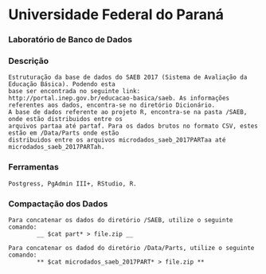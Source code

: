 # Universidade Federal do Paraná
### Laboratório de Banco de Dados

### Descrição
    Estruturação da base de dados do SAEB 2017 (Sistema de Avaliação da Educação Básica). Podendo esta
    base ser encontrada no seguinte link: http://portal.inep.gov.br/educacao-basica/saeb. As informações
    referentes aos dados, encontra-se no diretório Dicionário.
    A base de dados referente ao projeto R, encontra-se na pasta /SAEB, onde estão distribuidos entre os
    arquivos partaa até partaf. Para os dados brutos no formato CSV, estes estão em /Data/Parts onde estão 
    distribuidos entre os arquivos microdados_saeb_2017PARTaa até microdados_saeb_2017PARTah.

### Ferramentas
    Postgress, PgAdmin III+, RStudio, R.

### Compactação dos Dados
    Para concatenar os dados do diretório /SAEB, utilize o seguinte comando:
            __ $cat part* > file.zip __

    Para concatenar os dadod do diretório /Data/Parts, utilize o seguinte comando:
            ** $cat microdados_saeb_2017PART* > file.zip **
